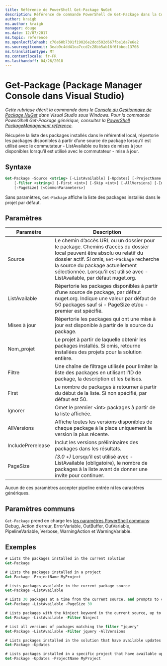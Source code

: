 ```yaml
---
title: Référence de PowerShell Get-Package NuGet
description: Référence de commande PowerShell de Get-Package dans la Console du Gestionnaire de Package NuGet dans Visual Studio.
author: kraigb
ms.author: kraigb
manager: douge
ms.date: 12/07/2017
ms.topic: reference
ms.openlocfilehash: c70e60b7391f19026e2dcd502d667fbe1da7e6e2
ms.sourcegitcommit: 3eab9c4dd41ea7ccd2c28bb5ab16f6fbbec13708
ms.translationtype: MT
ms.contentlocale: fr-FR
ms.lasthandoff: 04/26/2018
---
```

# <a name="get-package-package-manager-console-in-visual-studio"></a>Get-Package (Package Manager Console dans Visual Studio)

*Cette rubrique décrit la commande dans le [Console du Gestionnaire de Package NuGet](package-manager-console.md) dans Visual Studio sous Windows. Pour la commande PowerShell Get-Package générique, consultez la [PowerShell PackageManagement référence](/powershell/module/packagemanagement/?view=powershell-6).*

Récupère la liste des packages installés dans le référentiel local, répertorie les packages disponibles à partir d’une source de package lorsqu’il est utilisé avec le commutateur - ListAvailable ou listes de mises à jour disponibles lorsqu’il est utilisé avec le commutateur - mise à jour.

## <a name="syntax"></a>Syntaxe

```ps
Get-Package -Source <string> [-ListAvailable] [-Updates] [-ProjectName <string>]
    [-Filter <string>] [-First <int>] [-Skip <int>] [-AllVersions] [-IncludePrerelease]
    [-PageSize] [<CommonParameters>]
```

Sans paramètres, `Get-Package` affiche la liste des packages installés dans le projet par défaut.

## <a name="parameters"></a>Paramètres

| Paramètre | Description |
| --- | --- |
| Source | Le chemin d’accès URL ou un dossier pour le package. Chemins d’accès du dossier local peuvent être absolu ou relatif du dossier actif. Si omis, `Get-Package` recherche la source du package actuellement sélectionnée. Lorsqu’il est utilisé avec - ListAvailable, par défaut nuget.org. |
| ListAvailable | Répertorie les packages disponibles à partir d’une source de package, par défaut nuget.org. Indique une valeur par défaut de 50 packages sauf si - PageSize et/ou - premier est spécifié. |
| Mises à jour | Répertorie les packages qui ont une mise à jour est disponible à partir de la source du package. |
| Nom_projet | Le projet à partir de laquelle obtenir les packages installés. Si omis, retourne installées des projets pour la solution entière. |
| Filtre | Une chaîne de filtrage utilisée pour limiter la liste des packages en utilisant l’ID de package, la description et les balises. |
| First | Le nombre de packages à retourner à partir du début de la liste. Si non spécifié, par défaut est 50. |
| Ignorer | Omet le premier &lt;int&gt; packages à partir de la liste affichée.  |
| AllVersions | Affiche toutes les versions disponibles de chaque package à la place uniquement la version la plus récente. |
| IncludePrerelease | Inclut les versions préliminaires des packages dans les résultats. |
| PageSize | *(3.0 +)*  Lorsqu’il est utilisé avec - ListAvailable (obligatoire), le nombre de packages à la liste avant de donner une invite pour continuer. |

Aucun de ces paramètres accepter pipeline entrée ni les caractères génériques.

## <a name="common-parameters"></a>Paramètres communs

`Get-Package` prend en charge les [les paramètres PowerShell communs](http://go.microsoft.com/fwlink/?LinkID=113216): Debug, Action d’erreur, ErrorVariable, OutBuffer, OutVariable, PipelineVariable, Verbose, WarningAction et WarningVariable.

## <a name="examples"></a>Exemples

```ps
# Lists the packages installed in the current solution
Get-Package

# Lists the packages installed in a project
Get-Package -ProjectName MyProject

# Lists packages available in the current package source
Get-Package -ListAvailable

# Lists 30 packages at a time from the current source, and prompts to continue if more are available
Get-Package -ListAvailable -PageSize 30

# Lists packages with the Ninject keyword in the current source, up to 50
Get-Package -ListAvailable -Filter Ninject

# List all versions of packages matching the filter "jquery"
Get-Package -ListAvailable -Filter jquery -AllVersions

# Lists packages installed in the solution that have available updates
Get-Package -Updates

# Lists packages installed in a specific project that have available updates
Get-Package -Updates -ProjectName MyProject
```
